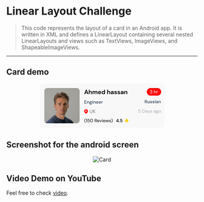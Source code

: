 # Linear Layout Challenge
> This code represents the layout of a card in an Android app. It is written in XML and defines a LinearLayout containing several nested LinearLayouts and views such as TextViews, ImageViews, and ShapeableImageViews.
----
## Card demo
<p align="center">
<img alt="Card" src="https://github.com/M7mdSh3banX/Linear-Layout-Challenge/blob/master/card.jpg">
</p>

## Screenshot for the android screen
<p align="center">
<img alt="Card" src="https://github.com/M7mdSh3banX/Linear-Layout-Challenge/blob/feature/create-card-using-linear-layout/screenshot_for_the_screen.png">
</p>

## Video Demo on YouTube
Feel free to check [video](https://youtu.be/C53uMSVmOWU).
